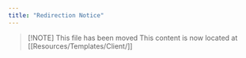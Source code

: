 ```yaml
---
title: "Redirection Notice"
---
```


> [!NOTE] This file has been moved
> This content is now located at [[Resources/Templates/Client/]]

